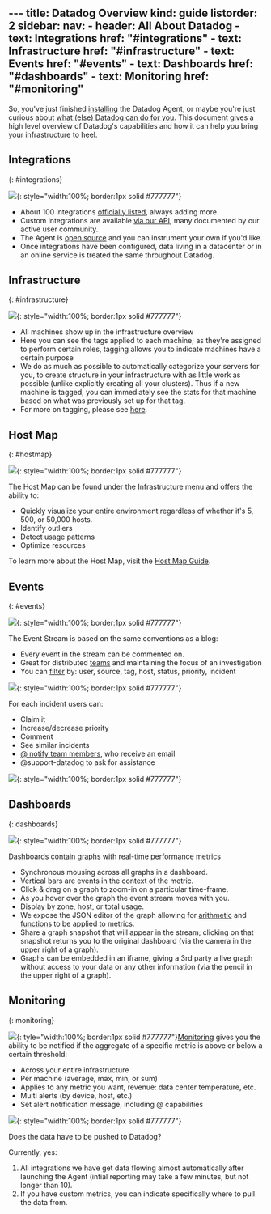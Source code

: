 --- title: Datadog Overview kind: guide listorder: 2 sidebar:  nav:  - header: All About Datadog  - text: Integrations  href: "#integrations"  - text: Infrastructure  href: "#infrastructure"  - text: Events  href: "#events"  - text: Dashboards  href: "#dashboards"  - text: Monitoring
  href: "#monitoring"
---

So, you've just finished [installing](/guides/basic_agent_usage/) the Datadog Agent, or maybe you're just curious about [what (else) Datadog can do for you](http://www.datadoghq.com/product/). This document gives a high level overview of Datadog's capabilities and how it can help you bring your infrastructure to heel.

## Integrations
{: #integrations}

![](/static/images/integrations.png){: style="width:100%; border:1px solid #777777"}

* About 100 integrations <a target="_blank" href="http://www.datadoghq.com/integrations/">officially listed</a>, always adding more.
* Custom integrations are available <a target="_blank" href="http://docs.datadoghq.com/api/">via our API</a>, many documented by our active user community.
* The Agent is <a target="_blank" href="https://github.com/DataDog/dd-agent/">open source</a> and you can instrument your own if you'd like.
* Once integrations have been configured, data living in a datacenter or in an online service is treated the same throughout Datadog.

## Infrastructure
{: #infrastructure}

![](/static/images/infrastructure.png){: style="width:100%; border:1px solid #777777"}

* All machines show up in the infrastructure overview
* Here you can see the tags applied to each machine; as they're assigned to perform certain roles, tagging allows you to indicate machines have a certain purpose
* We do as much as possible to automatically categorize your servers for you, to create structure in your infrastructure with as little work as possible (unlike explicitly creating all your clusters). Thus if a new machine is tagged, you can immediately see the stats for that machine based on what was previously set up for that tag.
* For more on tagging, please see <a target="_blank" href="/faq/#tagging">here</a>.

## Host Map
{: #hostmap}

![](/static/images/hostmap-overview.png){: style="width:100%; border:1px solid #777777"}

The Host Map can be found under the Infrastructure menu and offers the ability to:

* Quickly visualize your entire environment regardless of whether it's 5, 500, or 50,000 hosts.
* Identify outliers
* Detect usage patterns
* Optimize resources

To learn more about the Host Map, visit the [Host Map Guide](/guides/hostmap).

## Events
{: #events}

![](/static/images/event_stream.png){: style="width:100%; border:1px solid #777777"}

The Event Stream is based on the same conventions as a blog:

* Every event in the stream can be commented on.
* Great for distributed <a target="_blank" href="/faq/#team">teams</a> and maintaining the focus of an investigation
* You can <a target="_blank" href="https://www.datadoghq.com/blog/filter-datadog-events-stream-pinpoint-events-infrastructure/">filter</a> by: user, source, tag, host, status, priority, incident

![](/static/images/event_stream_post_incident_history.png){: style="width:100%; border:1px solid #777777"}


For each incident users can:

* Claim it
* Increase/decrease priority
* Comment
* See similar incidents
* <a target="_blank" href="/faq/#notify">@ notify team members</a>, who receive an email
* @support-datadog to ask for assistance

![](/static/images/event_stream_claim.png){: style="width:100%; border:1px solid #777777"}

## Dashboards
{: dashboards}

![](/static/images/dashboard_events.png){: style="width:100%; border:1px solid #777777"}

Dashboards contain <a target="_blank" href="/graphing/">graphs</a> with real-time performance metrics

* Synchronous mousing across all graphs in a dashboard.
* Vertical bars are events in the context of the metric.
* Click & drag on a graph to zoom-in on a particular time-frame.
* As you hover over the graph the event stream moves with you.
* Display by zone, host, or total usage.
* We expose the JSON editor of the graph allowing for <a target="_blank" href="http://docs.datadoghq.com/graphing/#functions">arithmetic</a> and <a target="_blank" href="https://www.datadoghq.com/blog/rank-filter-performance-monitoring-metrics-top-function/">functions</a> to be applied to metrics.
* Share a graph snapshot that will appear in the stream; clicking on that snapshot returns you to the original dashboard (via the camera in the upper right of a graph).
* Graphs can be embedded in an iframe, giving a 3rd party a live graph without access to your data or any other information (via the pencil in the upper right of a graph).


## Monitoring
{: monitoring}

![](/static/images/alert.png){: tyle="width:100%; border:1px solid #777777"}[Monitoring](/guides/monitoring/) gives you the ability to be notified if the aggregate of a specific metric is above or below a certain threshold:

* Across your entire infrastructure
* Per machine (average, max, min, or sum)
* Applies to any metric you want, revenue: data center temperature, etc.
* Multi alerts (by device, host, etc.)
* Set alert notification message, including @ capabilities

![](/static/images/alert_setup.png){: style="width:100%; border:1px solid #777777"}


Does the data have to be pushed to Datadog?

Currently, yes:

1. All integrations we have get data flowing almost automatically after launching the Agent (intial reporting may take a few minutes, but not longer than 10).
2. If you have custom metrics, you can indicate specifically where to pull the data from.
